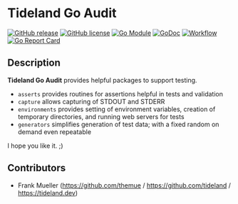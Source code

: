 # Tideland Go Audit

[![GitHub release](https://img.shields.io/github/release/tideland/go-audit.svg)](https://github.com/tideland/go-audit)
[![GitHub license](https://img.shields.io/badge/license-New%20BSD-blue.svg)](https://raw.githubusercontent.com/tideland/go-audit/master/LICENSE)
[![Go Module](https://img.shields.io/github/go-mod/go-version/tideland/go-audit)](https://github.com/tideland/go-audit/blob/master/go.mod)
[![GoDoc](https://godoc.org/tideland.dev/go/audit?status.svg)](https://pkg.go.dev/mod/tideland.dev/go/audit?tab=packages)
[![Workflow](https://img.shields.io/github/workflow/status/tideland/go-audit/build)](https://github.com/tideland/go-audit/actions/)
[![Go Report Card](https://goreportcard.com/badge/github.com/tideland/go-audit)](https://goreportcard.com/report/tideland.dev/go/audit)

## Description

**Tideland Go Audit** provides helpful packages to support testing.

* `asserts` provides routines for assertions helpful in tests and validation
* `capture` allows capturing of STDOUT and STDERR
* `environments` provides setting of environment variables, creation of temporary directories, and running web servers for tests
* `generators` simplifies generation of test data; with a fixed random on demand even repeatable

I hope you like it. ;)

## Contributors

- Frank Mueller (https://github.com/themue / https://github.com/tideland / https://tideland.dev)

